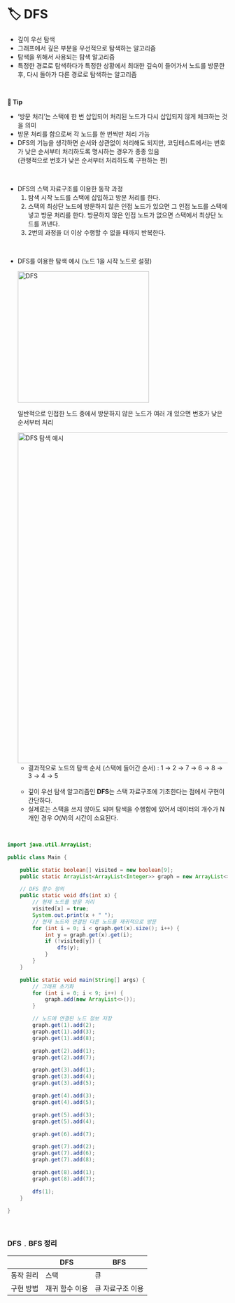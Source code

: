 # **🏷️ DFS**

- 깊이 우선 탐색
- 그래프에서 깊은 부분을 우선적으로 탐색하는 알고리즘
- 탐색을 위해서 사용되는 탐색 알고리즘
- 특정한 경로로 탐색하다가 특정한 상황에서 최대한 깊숙이 들어가서 노드를 방문한 후, 다시 돌아가 다른 경로로 탐색하는 알고리즘
<br/>

**📌 Tip**

- ‘방문 처리’는 스택에 한 번 삽입되어 처리된 노드가 다시 삽입되지 않게 체크하는 것을 의미
- 방문 처리를 함으로써 각 노드를 한 번씩만 처리 가능
- DFS의 기능을 생각하면 순서와 상관없이 처리해도 되지만, 코딩테스트에서는 번호가 낮은 순서부터 처리하도록 명시하는 경우가 종종 있음 <br/> (관행적으로 번호가 낮은 순서부터 처리하도록 구현하는 편)
<br/>

- DFS의 스택 자료구조를 이용한 동작 과정
    1. 탐색 시작 노드를 스택에 삽입하고 방문 처리를 한다.
    2. 스택의 최상단 노드에 방문하지 않은 인접 노드가 있으면 그 인접 노드를 스택에 넣고 방문 처리를 한다. 방문하지 않은 인접 노드가 없으면 스택에서 최상단 노드를 꺼낸다.
    3. 2번의 과정을 더 이상 수행할 수 없을 때까지 반복한다.
<br/>

- DFS를 이용한 탐색 예시 (노드 1을 시작 노드로 설정)
    
  <img width="300" alt="DFS" src="https://github.com/SeoWonLeee/2L24-Algo-Study/assets/148112372/991979d6-5e82-49d4-b1b9-d5cf8bd33f50">
  
  일반적으로 인접한 노드 중에서 방문하지 않은 노드가 여러 개 있으면 번호가 낮은 순서부터 처리
    
  <img width="755" alt="DFS 탐색 예시" src="https://github.com/SeoWonLeee/2L24-Algo-Study/assets/148112372/fc88d967-83e4-4327-90e0-2bc61ac2964c">
    
  - 결과적으로 노드의 탐색 순서 (스택에 들어간 순서) : 1 → 2 → 7 → 6 → 8 → 3 → 4 → 5
  <br/>
  
  - 깊이 우선 탐색 알고리즘인 **DFS**는 스택 자료구조에 기초한다는 점에서 구현이 간단하다.
  - 실제로는 스택을 쓰지 않아도 되며 탐색을 수행함에 있어서 데이터의 개수가 N개인 경우 $O(N)$의 시간이 소요된다.
<br/>

```java
import java.util.ArrayList;

public class Main {

    public static boolean[] visited = new boolean[9];
    public static ArrayList<ArrayList<Integer>> graph = new ArrayList<>();

    // DFS 함수 정의
    public static void dfs(int x) {
        // 현재 노드를 방문 처리
        visited[x] = true;
        System.out.print(x + " ");
        // 현재 노드와 연결된 다른 노드를 재귀적으로 방문
        for (int i = 0; i < graph.get(x).size(); i++) {
            int y = graph.get(x).get(i);
            if (!visited[y]) {
                dfs(y);
            }
        }
    }

    public static void main(String[] args) {
        // 그래프 초기화
        for (int i = 0; i < 9; i++) {
            graph.add(new ArrayList<>());
        }

        // 노드에 연결된 노드 정보 저장 
        graph.get(1).add(2);
        graph.get(1).add(3);
        graph.get(1).add(8);

        graph.get(2).add(1);
        graph.get(2).add(7);

        graph.get(3).add(1);
        graph.get(3).add(4);
        graph.get(3).add(5);

        graph.get(4).add(3);
        graph.get(4).add(5);

        graph.get(5).add(3);
        graph.get(5).add(4);

        graph.get(6).add(7);

        graph.get(7).add(2);
        graph.get(7).add(6);
        graph.get(7).add(8);

        graph.get(8).add(1);
        graph.get(8).add(7);

        dfs(1);
    }

}
```
<br/>

### DFS﹒BFS 정리

|  | DFS | BFS |
| --- | --- | --- |
| 동작 원리 | 스택 | 큐 |
| 구현 방법 | 재귀 함수 이용 | 큐 자료구조 이용 |
